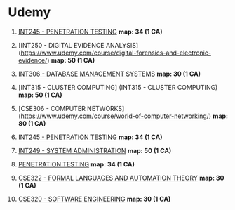 # Udemy

1. [INT245 - PENETRATION TESTING](https://www.udemy.com/course/learn-website-hacking-penetration-testing-from-scratch/) __map: 34 (1 CA)__ 

2. [INT250 - DIGITAL EVIDENCE ANALYSIS] (https://www.udemy.com/course/digital-forensics-and-electronic-evidence/) __map: 50 (1 CA)__

3. [INT306 - DATABASE MANAGEMENT SYSTEMS](https://www.udemy.com/course/database-management-system/) __map: 30 (1 CA)__

4. [INT315 - CLUSTER COMPUTING] (INT315 - CLUSTER COMPUTING) __map: 50 (1 CA)__

5. [CSE306 - COMPUTER NETWORKS] (https://www.udemy.com/course/world-of-computer-networking/) __map: 80 (1 CA)__

6. [INT245 - PENETRATION TESTING](https://www.udemy.com/course/learn-website-hacking-penetration-testing-from-scratch/) __map: 34 (1 CA)__

7. [INT249 - SYSTEM ADMINISTRATION](https://www.udemy.com/course/comptialinuxxk0-004/) __map: 50 (1 CA)__

8. [PENETRATION TESTING](https://www.udemy.com/course/learn-website-hacking-penetration-testing-from-scratch/) __map: 34 (1 CA)__

9. [CSE322 - FORMAL LANGUAGES AND AUTOMATION THEORY](https://www.udemy.com/course/theory-of-automata/) __map: 30 (1 CA)__

10. [CSE320 - SOFTWARE ENGINEERING](https://www.udemy.com/course/software-engineering-101/) __map: 30 (1 CA)__


